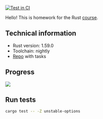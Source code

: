[![Test in CI](https://github.com/ars-kalinichenko/mipt-rust-homeworks/actions/workflows/test.yml/badge.svg?event=push)](https://github.com/ars-kalinichenko/mipt-rust-homeworks/actions/workflows/test.yml)

Hello! This is homework for the Rust [course](https://youtube.com/playlist?list=PL4_hYwCyhAvbeLzi699gqMUA4UaPkcdmJ).

## Technical information
- Rust version: 1.59.0
- Toolchain: nightly
- [Repo](https://gitlab.com/alex.stanovoy/mipt-rust) with tasks

## Progress
![](https://geps.dev/progress/25)

## Run tests
```bash
cargo test -- -Z unstable-options 
```